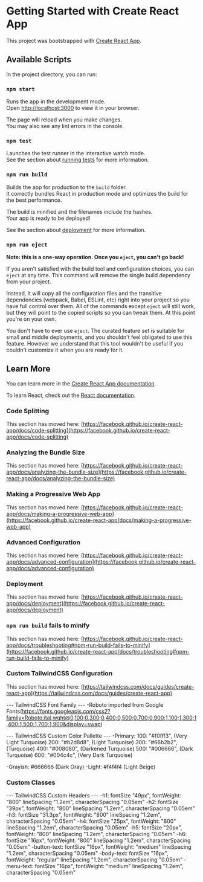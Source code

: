 # Getting Started with Create React App

This project was bootstrapped with [Create React App](https://github.com/facebook/create-react-app).

## Available Scripts

In the project directory, you can run:

### `npm start`

Runs the app in the development mode.\
Open [http://localhost:3000](http://localhost:3000) to view it in your browser.

The page will reload when you make changes.\
You may also see any lint errors in the console.

### `npm test`

Launches the test runner in the interactive watch mode.\
See the section about [running tests](https://facebook.github.io/create-react-app/docs/running-tests) for more information.

### `npm run build`

Builds the app for production to the `build` folder.\
It correctly bundles React in production mode and optimizes the build for the best performance.

The build is minified and the filenames include the hashes.\
Your app is ready to be deployed!

See the section about [deployment](https://facebook.github.io/create-react-app/docs/deployment) for more information.

### `npm run eject`

**Note: this is a one-way operation. Once you `eject`, you can't go back!**

If you aren't satisfied with the build tool and configuration choices, you can `eject` at any time. This command will remove the single build dependency from your project.

Instead, it will copy all the configuration files and the transitive dependencies (webpack, Babel, ESLint, etc) right into your project so you have full control over them. All of the commands except `eject` will still work, but they will point to the copied scripts so you can tweak them. At this point you're on your own.

You don't have to ever use `eject`. The curated feature set is suitable for small and middle deployments, and you shouldn't feel obligated to use this feature. However we understand that this tool wouldn't be useful if you couldn't customize it when you are ready for it.

## Learn More

You can learn more in the [Create React App documentation](https://facebook.github.io/create-react-app/docs/getting-started).

To learn React, check out the [React documentation](https://reactjs.org/).

### Code Splitting

This section has moved here: [https://facebook.github.io/create-react-app/docs/code-splitting](https://facebook.github.io/create-react-app/docs/code-splitting)

### Analyzing the Bundle Size

This section has moved here: [https://facebook.github.io/create-react-app/docs/analyzing-the-bundle-size](https://facebook.github.io/create-react-app/docs/analyzing-the-bundle-size)

### Making a Progressive Web App

This section has moved here: [https://facebook.github.io/create-react-app/docs/making-a-progressive-web-app](https://facebook.github.io/create-react-app/docs/making-a-progressive-web-app)

### Advanced Configuration

This section has moved here: [https://facebook.github.io/create-react-app/docs/advanced-configuration](https://facebook.github.io/create-react-app/docs/advanced-configuration)

### Deployment

This section has moved here: [https://facebook.github.io/create-react-app/docs/deployment](https://facebook.github.io/create-react-app/docs/deployment)

### `npm run build` fails to minify

This section has moved here: [https://facebook.github.io/create-react-app/docs/troubleshooting#npm-run-build-fails-to-minify](https://facebook.github.io/create-react-app/docs/troubleshooting#npm-run-build-fails-to-minify)

### Custom TailwindCSS Configuration

This section has moved here: [https://tailwindcss.com/docs/guides/create-react-app](https://tailwindcss.com/docs/guides/create-react-app)

--- TailwindCSS Font Family ---
-Roboto imported from Google Fonts(https://fonts.googleapis.com/css2?family=Roboto:ital,wght@0,100;0,300;0,400;0,500;0,700;0,900;1,100;1,300;1,400;1,500;1,700;1,900&display=swap)

--- TailwindCSS Custom Color Pallette ---
-Primary:
100: "#f0fff3", (Very Light Turquoise)
200: "#b2d8d8", (Light Turquoise)
300: "#66b2b2", (Turquoise)
400: "#008080", (Darkened Turquoise)
500: "#006666", (Dark Turquoise)
600: "#004c4c", (Very Dark Turquoise)

-Grayish: #666666 (Dark Gray)
-Light: #f4f4f4 (Light Beige)

### Custom Classes

--- TailwindCSS Custom Headers ---
-h1: fontSize "49px", fontWeight: "800" lineSpacing "1.2em", characterSpacing "0.05em"
-h2: fontSize "39px", fontWeight: "800" lineSpacing "1.2em", characterSpacing "0.05em"
-h3: fontSize "31.3px", fontWeight: "800" lineSpacing "1.2em", characterSpacing "0.05em"
-h4: fontSize "25px", fontWeight: "800" lineSpacing "1.2em", characterSpacing "0.05em"
-h5: fontSize "20px", fontWeight: "800" lineSpacing "1.2em", characterSpacing "0.05em"
-h6: fontSize "16px", fontWeight: "800" lineSpacing "1.2em", characterSpacing "0.05em"
-button-text: fontSize "16px", fontWeight: "medium" lineSpacing "1.2em", characterSpacing "0.05em"
-body-text: fontSize "16px", fontWeight: "regular" lineSpacing "1.2em", characterSpacing "0.05em"
-menu-text: fontSize "16px", fontWeight: "medium" lineSpacing "1.2em", characterSpacing "0.05em"
